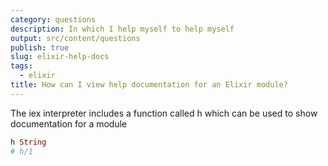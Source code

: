 ```yaml
---
category: questions
description: In which I help myself to help myself
output: src/content/questions
publish: true
slug: elixir-help-docs
tags:
  - elixir
title: How can I view help documentation for an Elixir module?
---
```

The iex interpreter includes a function called h which can be used to show documentation for a module

```elixir
h String
# h/1
```

